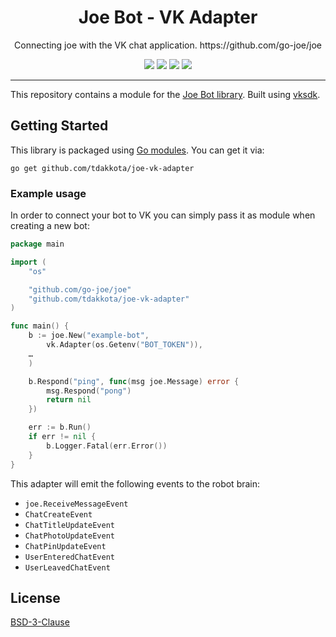 <h1 align="center">Joe Bot - VK Adapter</h1>

<p align="center">Connecting joe with the VK chat application. https://github.com/go-joe/joe</p>
<p align="center">
	<a href="https://goreportcard.com/report/github.com/tdakkota/joe-vk-adapter"><img src="https://goreportcard.com/badge/github.com/tdakkota/joe-vk-adapter"></a>
	<a href="https://www.codefactor.io/repository/github/tdakkota/joe-vk-adapter"><img src="https://www.codefactor.io/repository/github/tdakkota/joe-vk-adapter/badge"></a>
	<a href="https://godoc.org/github.com/tdakkota/joe-vk-adapter"><img src="https://godoc.org/github.com/tdakkota/joe-vk-adapter?status.svg"></a>
	<a href="https://opensource.org/licenses/BSD-3-Clause"><img src="https://img.shields.io/badge/License-BSD%203--Clause-blue.svg"></a>
</p>

---

This repository contains a module for the [Joe Bot library][joe]. Built using 
[vksdk][vksdk].

## Getting Started

This library is packaged using [Go modules][go-modules]. You can get it via:

```
go get github.com/tdakkota/joe-vk-adapter
```

### Example usage

In order to connect your bot to VK you can simply pass it as module when
creating a new bot:

```go
package main

import (
	"os"

	"github.com/go-joe/joe"
	"github.com/tdakkota/joe-vk-adapter"
)

func main() {
	b := joe.New("example-bot",
		vk.Adapter(os.Getenv("BOT_TOKEN")),
	…
	)

	b.Respond("ping", func(msg joe.Message) error {
		msg.Respond("pong")
		return nil
	})

	err := b.Run()
	if err != nil {
		b.Logger.Fatal(err.Error())
	}
}
```

This adapter will emit the following events to the robot brain:

- `joe.ReceiveMessageEvent`
- `ChatCreateEvent`
- `ChatTitleUpdateEvent`
- `ChatPhotoUpdateEvent`
- `ChatPinUpdateEvent`
- `UserEnteredChatEvent`
- `UserLeavedChatEvent`

## License

[BSD-3-Clause](LICENSE)

[joe]: https://github.com/go-joe/joe
[vksdk]: https://github.com/SevereCloud/vksdk
[go-modules]: https://github.com/golang/go/wiki/Modules